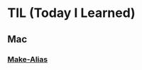 # TIL (Today I Learned)

## Mac
### [Make-Alias](https://github.com/topsailor102/til/mac/make-alias.md, "make alias")

